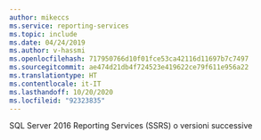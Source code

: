 ```yaml
---
author: mikeccs
ms.service: reporting-services
ms.topic: include
ms.date: 04/24/2019
ms.author: v-hassmi
ms.openlocfilehash: 717950766d10f01fce53ca42116d11697b7c7497
ms.sourcegitcommit: ae474d21db4f724523e419622ce79f611e956a22
ms.translationtype: HT
ms.contentlocale: it-IT
ms.lasthandoff: 10/20/2020
ms.locfileid: "92323835"
---
```

SQL Server 2016 Reporting Services (SSRS) o versioni successive
